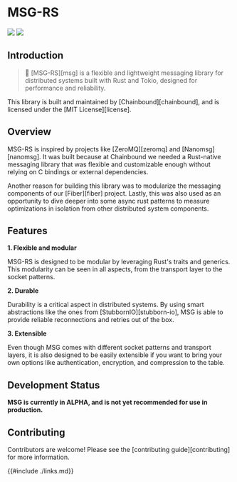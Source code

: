 # MSG-RS

<a href="https://github.com/chainbound/msg-rs"><img src="https://img.shields.io/badge/GitHub%20Repo-msg-green?logo=github"></a>
<a href="https://discord.gg/nhWcSWYpm9"><img src="https://img.shields.io/badge/Discord-x?logo=discord&label=chainbound"></a>

## Introduction

> 📖 [MSG-RS][msg] is a flexible and lightweight messaging library for distributed
> systems built with Rust and Tokio, designed for performance and reliability.

This library is built and maintained by [Chainbound][chainbound], and is licensed
under the [MIT License][license].

## Overview

MSG-RS is inspired by projects like [ZeroMQ][zeromq] and [Nanomsg][nanomsg].
It was built because at Chainbound we needed a Rust-native messaging library
that was flexible and customizable enough without relying on C bindings or
external dependencies.

Another reason for building this library was to modularize the messaging
components of our [Fiber][fiber] project. Lastly, this was also used as
an opportunity to dive deeper into some async rust patterns to measure
optimizations in isolation from other distributed system components.

## Features

**1. Flexible and modular**

MSG-RS is designed to be modular by leveraging Rust's traits and generics. This
modularity can be seen in all aspects, from the transport layer to the socket patterns.

**2. Durable**

Durability is a critical aspect in distributed systems. By using smart abstractions
like the ones from [StubbornIO][stubborn-io], MSG is able to provide reliable
reconnections and retries out of the box.

**3. Extensible**

Even though MSG comes with different socket patterns and transport layers, it is also
designed to be easily extensible if you want to bring your own options like
authentication, encryption, and compression to the table.

## Development Status

**MSG is currently in ALPHA, and is not yet recommended for use in production.**

## Contributing

Contributors are welcome! Please see the [contributing guide][contributing] for
more information.

{{#include ./links.md}}
